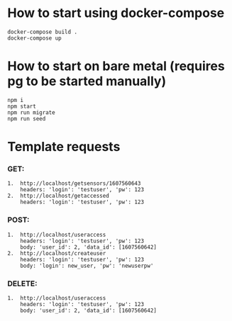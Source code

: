 # How to start using docker-compose
    docker-compose build .
    docker-compose up

# How to start on bare metal (requires pg to be started manually)
    npm i
    npm start
    npm run migrate
    npm run seed
    
# Template requests

###  GET:
    1.  http://localhost/getsensors/1607560643
        headers: 'login': 'testuser', 'pw': 123
    2.  http://localhost/getaccessed
        headers: 'login': 'testuser', 'pw': 123
### POST:
    1.  http://localhost/useraccess
        headers: 'login': 'testuser', 'pw': 123
        body: 'user_id': 2, 'data_id': [1607560642]
    2.  http://localhost/createuser
        headers: 'login': 'testuser', 'pw': 123
        body: 'login': new_user, 'pw': 'newuserpw'
### DELETE:
    1.  http://localhost/useraccess
        headers: 'login': 'testuser', 'pw': 123
        body: 'user_id': 2, 'data_id': [1607560642]
